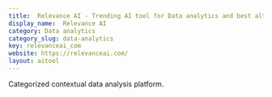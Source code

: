 ```yaml
---
title:  Relevance AI - Trending AI tool for Data analytics and best alternatives
display_name:  Relevance AI
category: Data analytics
category_slug: data-analytics
key: relevanceai_com
website: https://relevanceai.com/
layout: aitool
---
```


Categorized contextual data analysis platform.

